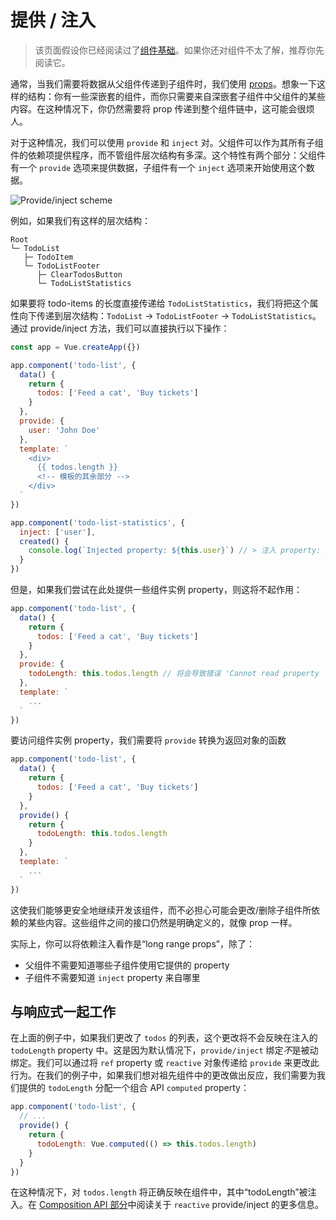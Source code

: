 # 提供 / 注入

> 该页面假设你已经阅读过了[组件基础](component-basics.md)。如果你还对组件不太了解，推荐你先阅读它。

通常，当我们需要将数据从父组件传递到子组件时，我们使用 [props](component-props.md)。想象一下这样的结构：你有一些深嵌套的组件，而你只需要来自深嵌套子组件中父组件的某些内容。在这种情况下，你仍然需要将 prop 传递到整个组件链中，这可能会很烦人。

对于这种情况，我们可以使用 `provide` 和 `inject` 对。父组件可以作为其所有子组件的依赖项提供程序，而不管组件层次结构有多深。这个特性有两个部分：父组件有一个 `provide` 选项来提供数据，子组件有一个 `inject` 选项来开始使用这个数据。


![Provide/inject scheme](/images/components_provide.png)

例如，如果我们有这样的层次结构：

```
Root
└─ TodoList
   ├─ TodoItem
   └─ TodoListFooter
      ├─ ClearTodosButton
      └─ TodoListStatistics
```

如果要将 todo-items 的长度直接传递给 `TodoListStatistics`，我们将把这个属性向下传递到层次结构：`TodoList` -> `TodoListFooter` -> `TodoListStatistics`。通过 provide/inject 方法，我们可以直接执行以下操作：

```js
const app = Vue.createApp({})

app.component('todo-list', {
  data() {
    return {
      todos: ['Feed a cat', 'Buy tickets']
    }
  },
  provide: {
    user: 'John Doe'
  },
  template: `
    <div>
      {{ todos.length }}
      <!-- 模板的其余部分 -->
    </div>
  `
})

app.component('todo-list-statistics', {
  inject: ['user'],
  created() {
    console.log(`Injected property: ${this.user}`) // > 注入 property: John Doe
  }
})
```

但是，如果我们尝试在此处提供一些组件实例 property，则这将不起作用：

```js
app.component('todo-list', {
  data() {
    return {
      todos: ['Feed a cat', 'Buy tickets']
    }
  },
  provide: {
    todoLength: this.todos.length // 将会导致错误 'Cannot read property 'length' of undefined`
  },
  template: `
    ...
  `
})
```

要访问组件实例 property，我们需要将 `provide` 转换为返回对象的函数

```js
app.component('todo-list', {
  data() {
    return {
      todos: ['Feed a cat', 'Buy tickets']
    }
  },
  provide() {
    return {
      todoLength: this.todos.length
    }
  },
  template: `
    ...
  `
})
```

这使我们能够更安全地继续开发该组件，而不必担心可能会更改/删除子组件所依赖的某些内容。这些组件之间的接口仍然是明确定义的，就像 prop 一样。

实际上，你可以将依赖注入看作是“long range props”，除了：

- 父组件不需要知道哪些子组件使用它提供的 property
- 子组件不需要知道 `inject` property 来自哪里

## 与响应式一起工作

在上面的例子中，如果我们更改了 `todos` 的列表，这个更改将不会反映在注入的 `todoLength` property 中。这是因为默认情况下，`provide/inject` 绑定*不*是被动绑定。我们可以通过将 `ref` property 或 `reactive` 对象传递给 `provide` 来更改此行为。在我们的例子中，如果我们想对祖先组件中的更改做出反应，我们需要为我们提供的 `todoLength` 分配一个组合 API `computed` property：

```js
app.component('todo-list', {
  // ...
  provide() {
    return {
      todoLength: Vue.computed(() => this.todos.length)
    }
  }
})
```

在这种情况下，对 `todos.length` 将正确反映在组件中，其中“todoLength”被注入。在 [Composition API 部分](composition-api-provide-inject.html#响应性)中阅读关于 `reactive` provide/inject 的更多信息。